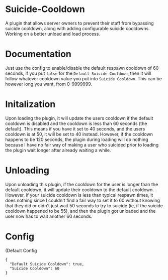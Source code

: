 # Suicide-Cooldown
A plugin that allows server owners to prevent their staff from bypassing suicide cooldown, along with adding configurable suicide cooldowns. Working on a better unload and load process.

# Documentation
Just use the config to enable/disable the default respawn cooldown of 60 seconds, if you put ``false`` for the ``Default Suicide Cooldown``, then it will follow whatever cooldown value you put into ``Suicide Cooldown``. This can be however long you want, from 0-9999999. 

# Initalization
Upon loading the plugin, it will update the users cooldown if the default cooldown is disabled and the cooldown is less than 60 seconds (the default). This means if you have it set to 40 seconds, and the users cooldown is at 50, it will be set to 40 instead. However, if the cooldown happens to be 120 seconds, the plugin during loading will do nothing because I have no fair way of making a user who suicided prior to loading the plugin wait longer after already waiting a while.

# Unloading
Upon unloading this plugin, if the cooldown for the user is longer than the default cooldown, it will update their cooldown to the default cooldown. However, if your suicide cooldown is less than typical respawn times, it does nothing since I couldn't find a fair way to set it to 60 without knowing that they did or didn't just wait 50 seconds to try to suicide (ie, if the suicide cooldown happened to be 55), and then the plugin got unloaded and the user now has to wait another 60 seconds. 

# Config
(Default Config
```
{
  "Default Suicide Cooldown": true,
  "Suicide Cooldown": 60
}
```
